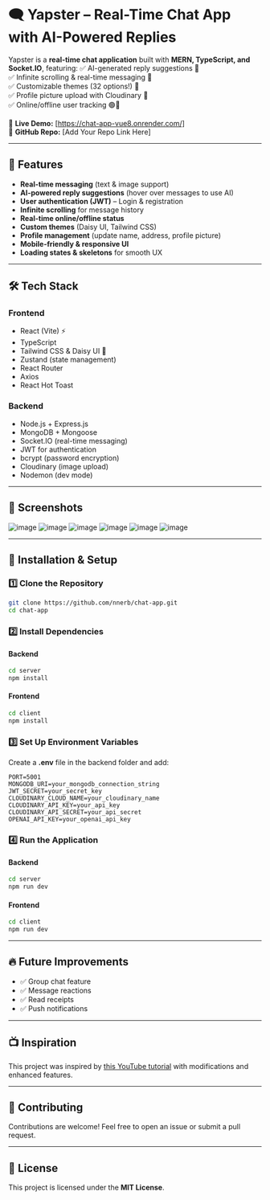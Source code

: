 # 🗨️ Yapster – Real-Time Chat App with AI-Powered Replies

Yapster is a **real-time chat application** built with **MERN, TypeScript, and Socket.IO**, featuring:
✅ AI-generated reply suggestions 🤖  
✅ Infinite scrolling & real-time messaging 💬  
✅ Customizable themes (32 options!) 🎨  
✅ Profile picture upload with Cloudinary 📸  
✅ Online/offline user tracking 🟢🔴  

🔗 **Live Demo:** [https://chat-app-vue8.onrender.com/]  
📂 **GitHub Repo:** [Add Your Repo Link Here]  

---

## 🚀 Features  

- **Real-time messaging** (text & image support)  
- **AI-powered reply suggestions** (hover over messages to use AI)  
- **User authentication (JWT)** – Login & registration  
- **Infinite scrolling** for message history  
- **Real-time online/offline status**  
- **Custom themes** (Daisy UI, Tailwind CSS)  
- **Profile management** (update name, address, profile picture)  
- **Mobile-friendly & responsive UI**  
- **Loading states & skeletons** for smooth UX  

---

## 🛠️ Tech Stack  

### Frontend  
- React (Vite) ⚡  
- TypeScript  
- Tailwind CSS & Daisy UI 🎨  
- Zustand (state management)  
- React Router  
- Axios  
- React Hot Toast  

### Backend  
- Node.js + Express.js  
- MongoDB + Mongoose  
- Socket.IO (real-time messaging)  
- JWT for authentication  
- bcrypt (password encryption)  
- Cloudinary (image upload)  
- Nodemon (dev mode)  

---

## 📸 Screenshots  
![image](https://github.com/user-attachments/assets/7ed9ff63-9461-409f-9b15-8ad06b81ba95)
![image](https://github.com/user-attachments/assets/ba8d154d-cef5-44b5-980d-2c31d9323269)
![image](https://github.com/user-attachments/assets/4b3e1b4d-47fb-414d-b1bf-10a3a2937d02)
![image](https://github.com/user-attachments/assets/23d96339-0502-407e-9e4e-29520800d107)
![image](https://github.com/user-attachments/assets/bdff4d38-6426-40f2-8a16-55f7664e4ead)
![image](https://github.com/user-attachments/assets/5b4a298a-12fb-40ea-a177-923fb6839911)

---

## 🚀 Installation & Setup  

### 1️⃣ Clone the Repository  
```bash
git clone https://github.com/nnerb/chat-app.git
cd chat-app
```

### 2️⃣ Install Dependencies  

#### Backend  
```bash
cd server
npm install
```

#### Frontend  
```bash
cd client
npm install
```

### 3️⃣ Set Up Environment Variables  
Create a **.env** file in the backend folder and add:  
```env
PORT=5001
MONGODB_URI=your_mongodb_connection_string
JWT_SECRET=your_secret_key
CLOUDINARY_CLOUD_NAME=your_cloudinary_name
CLOUDINARY_API_KEY=your_api_key
CLOUDINARY_API_SECRET=your_api_secret
OPENAI_API_KEY=your_openai_api_key
```

### 4️⃣ Run the Application  

#### Backend  
```bash
cd server
npm run dev
```

#### Frontend  
```bash
cd client
npm run dev
```

---

## 🔥 Future Improvements  
- ✅ Group chat feature  
- ✅ Message reactions  
- ✅ Read receipts  
- ✅ Push notifications  

---

## 📺 Inspiration  
This project was inspired by [this YouTube tutorial](https://www.youtube.com/watch?v=ntKkVrQqBYY) with modifications and enhanced features.  

---

## 🤝 Contributing  
Contributions are welcome! Feel free to open an issue or submit a pull request.  

---

## 📜 License  
This project is licensed under the **MIT License**.  

